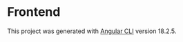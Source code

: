 # Frontend

This project was generated with [Angular CLI](https://github.com/angular/angular-cli) version 18.2.5.


